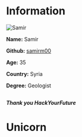 # Information

![Samir](https://raw.githubusercontent.com/HackYourFutureBelgium/class-11-12/master/lib/avatars/students/samirm00.jpeg)

**Name:** Samir

**Github:** [samirm00](https://github.com/samirm00)

**Age:** 35

**Country:** Syria

**Degree:** Geologist

##

**_Thank you HackYourFuture_**
# Unicorn
